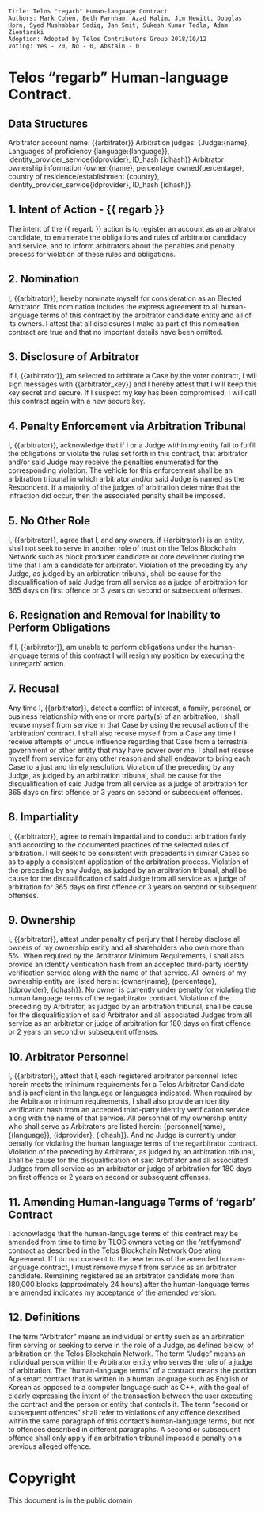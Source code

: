     Title: Telos "regarb" Human-language Contract
    Authors: Mark Cohen, Beth Farnham, Azad Halim, Jim Hewitt, Douglas Horn, Syed Mushabbar Sadiq, Jan Smit, Sukesh Kumar Tedla, Adam Zientarski
    Adoption: Adopted by Telos Contributors Group 2018/10/12
    Voting: Yes - 20, No - 0, Abstain - 0

# Telos “regarb” Human-language Contract.    	

## Data Structures

Arbitrator account name: {{arbitrator}}
Arbitration judges: {Judge:{name}, Languages of proficiency {language:{language}},
identity_provider_service{idprovider}, ID_hash {idhash}}
Arbitrator ownership information {owner:{name}, percentage_owned{percentage}, country of residence/establishment {country},  identity_provider_service{idprovider}, ID_hash {idhash}}
 
## 1. Intent of Action - {{ regarb }}

The intent of the {{ regarb }} action is to register an account as an arbitrator candidate, to enumerate the obligations and rules of arbitrator candidacy and service, and to inform arbitrators about the penalties and penalty process for violation of these rules and obligations.
 
## 2. Nomination

I, {{arbitrator}}, hereby nominate myself for consideration as an Elected Arbitrator. This nomination includes the express agreement to all human-language terms of this contract by the arbitrator candidate entity and all of its owners. I attest that all disclosures I make as part of this nomination contract are true and that no important details have been omitted.
 
## 3. Disclosure of Arbitrator

If I, {{arbitrator}}, am selected to arbitrate a Case by the voter contract, I will sign messages with {{arbitrator_key}} and I hereby attest that I will keep this key secret and secure. If I suspect my key has been compromised, I will call this contract again with a new secure key.

## 4. Penalty Enforcement via Arbitration Tribunal

I, {{arbitrator}}, acknowledge that if I or a Judge within my entity fail to fulfill the obligations or violate the rules set forth in this contract, that arbitrator and/or said Judge may receive the penalties enumerated for the corresponding violation. The vehicle for this enforcement shall be an arbitration tribunal in which arbitrator and/or said Judge is named as the Respondent. If a majority of the judges of arbitration determine that the infraction did occur, then the associated penalty shall be imposed.
 
## 5. No Other Role

I, {{arbitrator}}, agree that I, and any owners, if {{arbitrator}} is an entity, shall not seek to serve in another role of trust on the Telos Blockchain Network such as block producer candidate or core developer during the time that I am a candidate for arbitrator. Violation of the preceding by any Judge, as judged by an arbitration tribunal, shall be cause for the disqualification of said Judge from all service as a judge of arbitration for 365 days on first offence or 3 years on second or subsequent offenses.
 
## 6. Resignation and Removal for Inability to Perform Obligations

If I, {{arbitrator}}, am unable to perform obligations under the human-language terms of this contract I will resign my position by executing the ‘unregarb’ action.
 
## 7. Recusal

Any time I, {{arbitrator}}, detect a conflict of interest, a family, personal, or business relationship with one or more party(s) of an arbitration, I shall recuse myself from service in that Case by using the recusal action of the ‘arbitration’ contract. I shall also recuse myself from a Case any time I receive attempts of undue influence regarding that Case from a terrestrial government or other entity that may have power over me. I shall not recuse myself from service for any other reason and shall endeavor to bring each Case to a just and timely resolution. Violation of the preceding by any Judge, as judged by an arbitration tribunal, shall be cause for the disqualification of said Judge from all service as a judge of arbitration for 365 days on first offence or 3 years on second or subsequent offenses.
 
## 8. Impartiality

I, {{arbitrator}}, agree to remain impartial and to conduct arbitration fairly and according to the documented practices of the selected rules of arbitration. I will seek to be consistent with precedents in similar Cases so as to apply a consistent application of the arbitration process. Violation of the preceding by any Judge, as judged by an arbitration tribunal, shall be cause for the disqualification of said Judge from all service as a judge of arbitration for 365 days on first offence or 3 years on second or subsequent offenses.
 
## 9. Ownership

I, {{arbitrator}}, attest under penalty of perjury that I hereby disclose all owners of my ownership entity and all shareholders who own more than 5%. When required by the Arbitrator Minimum Requirements, I shall also provide an identity verification hash from an accepted third-party identity verification service along with the name of that service. All owners of my ownership entity are listed herein: {owner{name}, (percentage}, (idprovider}, {idhash}}. No owner is currently under penalty for violating the human language terms of the regarbitrator contract. Violation of the preceding by Arbitrator, as judged by an arbitration tribunal, shall be cause for the disqualification of said Arbitrator and all associated Judges from all service as an arbitrator or judge of arbitration for 180 days on first offence or 2 years on second or subsequent offenses.
 
## 10. Arbitrator Personnel

I, {{arbitrator}}, attest that I, each registered arbitrator personnel listed herein meets the minimum requirements for a Telos Arbitrator Candidate and is proficient in the language or languages indicated. When required by the Arbitrator minimum requirements, I shall also provide an identity verification hash from an accepted third-party identity verification service along with the name of that service. All personnel of my ownership entity who shall serve as Arbitrators are listed herein: {personnel{name}, {(language}}, (idprovider}, {idhash}}. And no Judge is currently under penalty for violating the human language terms of the regarbitrator contract.  Violation of the preceding by Arbitrator, as judged by an arbitration tribunal, shall be cause for the disqualification of said Arbitrator and all associated Judges from all service as an arbitrator or judge of arbitration for 180 days on first offence or 2 years on second or subsequent offenses.
 
## 11. Amending Human-language Terms of ‘regarb’ Contract

I acknowledge that the human-language terms of this contract may be amended from time to time by TLOS owners voting on the ‘ratifyamend’ contract as described in the Telos Blockchain Network Operating Agreement. If I do not consent to the new terms of the amended human-language contract, I must remove myself from service as an arbitrator candidate. Remaining registered as an arbitrator candidate more than 180,000 blocks (approximately 24 hours) after the human-language terms are amended indicates my acceptance of the amended version.
 
## 12. Definitions

The term “Arbitrator” means an individual or entity such as an arbitration firm serving or seeking to serve in the role of a Judge, as defined below, of arbitration on the Telos Blockchain Network. The term “Judge” means an individual person within the Arbitrator entity who serves the role of a judge of arbitration. The “human-language terms” of a contract means the portion of a smart contract that is written in a human language such as English or Korean as opposed to a computer language such as C++, with the goal of clearly expressing the intent of the transaction between the user executing the contract and the person or entity that controls it. The term “second or subsequent offences” shall refer to violations of any offence described within the same paragraph of this contact’s human-language terms, but not to offences described in different paragraphs. A second or subsequent offence shall only apply if an arbitration tribunal imposed a penalty on a previous alleged offence.


# Copyright

This document is in the public domain

